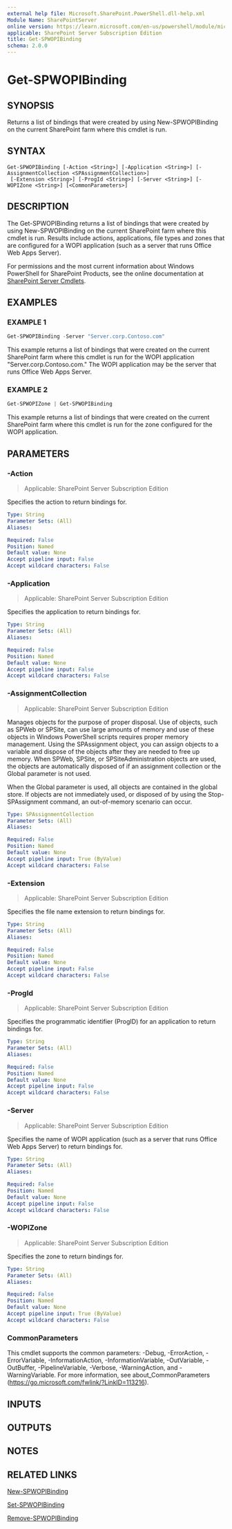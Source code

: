 ```yaml
---
external help file: Microsoft.SharePoint.PowerShell.dll-help.xml
Module Name: SharePointServer
online version: https://learn.microsoft.com/en-us/powershell/module/microsoft.sharepoint.powershell/get-spwopibinding
applicable: SharePoint Server Subscription Edition
title: Get-SPWOPIBinding
schema: 2.0.0
---
```


# Get-SPWOPIBinding

## SYNOPSIS

Returns a list of bindings that were created by using New-SPWOPIBinding on the current SharePoint farm where this cmdlet is run.


## SYNTAX

```
Get-SPWOPIBinding [-Action <String>] [-Application <String>] [-AssignmentCollection <SPAssignmentCollection>]
 [-Extension <String>] [-ProgId <String>] [-Server <String>] [-WOPIZone <String>] [<CommonParameters>]
```

## DESCRIPTION
The Get-SPWOPIBinding returns a list of bindings that were created by using New-SPWOPIBinding on the current SharePoint farm where this cmdlet is run.
Results include actions, applications, file types and zones that are configured for a WOPI application (such as a server that runs Office Web Apps Server).

For permissions and the most current information about Windows PowerShell for SharePoint Products, see the online documentation at [SharePoint Server Cmdlets](https://learn.microsoft.com/powershell/sharepoint/sharepoint-server/sharepoint-server-cmdlets).

## EXAMPLES

### EXAMPLE 1
```powershell
Get-SPWOPIBinding -Server "Server.corp.Contoso.com"
```

This example returns a list of bindings that were created on the current SharePoint farm where this cmdlet is run for the WOPI application "Server.corp.Contoso.com."  The WOPI application may be the server that runs Office Web Apps Server.

### EXAMPLE 2
```powershell
Get-SPWOPIZone | Get-SPWOPIBinding
```

This example returns a list of bindings that were created on the current SharePoint farm where this cmdlet is run for the zone configured for the WOPI application.

## PARAMETERS

### -Action

> Applicable: SharePoint Server Subscription Edition

Specifies the action to return bindings for.

```yaml
Type: String
Parameter Sets: (All)
Aliases:

Required: False
Position: Named
Default value: None
Accept pipeline input: False
Accept wildcard characters: False
```

### -Application

> Applicable: SharePoint Server Subscription Edition

Specifies the application to return bindings for.

```yaml
Type: String
Parameter Sets: (All)
Aliases:

Required: False
Position: Named
Default value: None
Accept pipeline input: False
Accept wildcard characters: False
```

### -AssignmentCollection

> Applicable: SharePoint Server Subscription Edition

Manages objects for the purpose of proper disposal.
Use of objects, such as SPWeb or SPSite, can use large amounts of memory and use of these objects in Windows PowerShell scripts requires proper memory management.
Using the SPAssignment object, you can assign objects to a variable and dispose of the objects after they are needed to free up memory.
When SPWeb, SPSite, or SPSiteAdministration objects are used, the objects are automatically disposed of if an assignment collection or the Global parameter is not used.

When the Global parameter is used, all objects are contained in the global store.
If objects are not immediately used, or disposed of by using the Stop-SPAssignment command, an out-of-memory scenario can occur.

```yaml
Type: SPAssignmentCollection
Parameter Sets: (All)
Aliases:

Required: False
Position: Named
Default value: None
Accept pipeline input: True (ByValue)
Accept wildcard characters: False
```

### -Extension

> Applicable: SharePoint Server Subscription Edition

Specifies the file name extension to return bindings for.

```yaml
Type: String
Parameter Sets: (All)
Aliases:

Required: False
Position: Named
Default value: None
Accept pipeline input: False
Accept wildcard characters: False
```

### -ProgId

> Applicable: SharePoint Server Subscription Edition

Specifies the programmatic identifier (ProgID) for an application to return bindings for.

```yaml
Type: String
Parameter Sets: (All)
Aliases:

Required: False
Position: Named
Default value: None
Accept pipeline input: False
Accept wildcard characters: False
```

### -Server

> Applicable: SharePoint Server Subscription Edition

Specifies the name of WOPI application (such as a server that runs Office Web Apps Server) to return bindings for.

```yaml
Type: String
Parameter Sets: (All)
Aliases:

Required: False
Position: Named
Default value: None
Accept pipeline input: False
Accept wildcard characters: False
```

### -WOPIZone

> Applicable: SharePoint Server Subscription Edition

Specifies the zone to return bindings for.

```yaml
Type: String
Parameter Sets: (All)
Aliases:

Required: False
Position: Named
Default value: None
Accept pipeline input: True (ByValue)
Accept wildcard characters: False
```

### CommonParameters
This cmdlet supports the common parameters: -Debug, -ErrorAction, -ErrorVariable, -InformationAction, -InformationVariable, -OutVariable, -OutBuffer, -PipelineVariable, -Verbose, -WarningAction, and -WarningVariable. For more information, see about_CommonParameters (https://go.microsoft.com/fwlink/?LinkID=113216).

## INPUTS

## OUTPUTS

## NOTES

## RELATED LINKS

[New-SPWOPIBinding](New-SPWOPIBinding.md)

[Set-SPWOPIBinding](Set-SPWOPIBinding.md)

[Remove-SPWOPIBinding](Remove-SPWOPIBinding.md)
